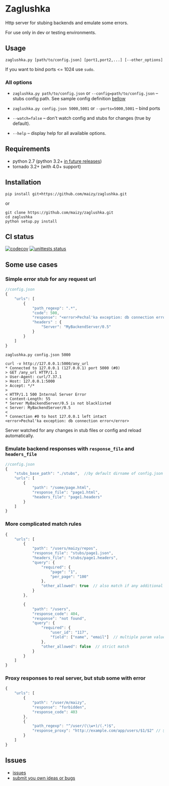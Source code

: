 # Zaglushka

Http server for stubing backends and emulate some errors.

For use only in dev or testing environments.

## Usage

`zaglushka.py [path/to/config.json] [port1,port2,...] [--other_options]`

If you want to bind ports <= 1024 use `sudo`.

### All options

* `zaglushka.py path/to/config.json` or `--config=path/to/config.json` – stubs config path.
  See sample config definition [bellow](#use_cases)

* `zaglushka.py config.json 5000,5001` or `--ports=5000,5001` – bind ports

* `--watch=false` – don't watch config and stubs for changes (true by default).

* `--help` – display help for all available options.

## Requirements

* python 2.7 (python 3.2+ [in future releases](https://github.com/maizy/zaglushka/issues/17))
* tornado 3.2+ (with 4.0+ support)

## Installation

`pip install git+https://github.com/maizy/zaglushka.git`

or

```
git clone https://github.com/maizy/zaglushka.git
cd zaglushka
python setup.py install
```

## CI status

[![codecov](https://codecov.io/gh/maizy/zaglushka/branch/master/graph/badge.svg)](https://codecov.io/gh/maizy/zaglushka)
[![unittests status](https://github.com/maizy/zaglushka/workflows/unit%20tests/badge.svg)](https://github.com/maizy/zaglushka/actions)

<a name="use_cases"></a>

## Some use cases

### Simple error stub for any request url

```js
//config.json
{
    "urls": [
        {
            "path_regexp": ".*",
            "code": 500,
            "response": "<error>Pechal'ka exception: db connection error</error>",
            "headers" : {
                "Server": "MyBackendServer/0.5"
            }
        }
    ]
}
```

```bash
zaglushka.py config.json 5000
```

```
curl -v http://127.0.0.1:5000/any_url
* Connected to 127.0.0.1 (127.0.0.1) port 5000 (#0)
> GET /any_url HTTP/1.1
> User-Agent: curl/7.37.1
> Host: 127.0.0.1:5000
> Accept: */*
>
< HTTP/1.1 500 Internal Server Error
< Content-Length: 55
* Server MyBackendServer/0.5 is not blacklisted
< Server: MyBackendServer/0.5
<
* Connection #0 to host 127.0.0.1 left intact
<error>Pechal'ka exception: db connection error</error>
```

Server watched for any changes in stub files or config and reload automatically.

### Emulate backend responses with `response_file` and `headers_file`

```js
//config.json
{
    "stubs_base_path": "./stubs",  //by default dirname of config.json used
    "urls": [
        {
            "path": "/some/page.html",
            "response_file": "page1.html",
            "headers_file": "page1.headers"
        }
    ]
}
```

### More complicated match rules

```js
{
    "urls": [
        {
            "path": "/users/maizy/repos",
            "response_file": "stubs/page1.json",
            "headers_file": "stubs/page1.headers",
            "query": {
                "required": {
                    "page": "1",
                    "per_page": "100"
                },
                "other_allowed": true  // also match if any additional param exists
            }
        },

        {
            "path": "/users",
            "response_code": 404,
            "response": "not found",
            "query": {
                "required": {
                    "user_id": "117",
                    "field": ["name", "email"]  // multiple param value
                },
                "other_allowed": false  // strict match
            }
        }
    ]
}
```

### Proxy responses to real server, but stub some with error

```js
{
    "urls": [
        {
            "path": "/user/m/maizy",
            "response": "forbidden",
            "response_code": 403
        },
        {
            "path_regexp": "^/user/(\\w+)/(.*)$",
            "response_proxy": "http://example.com/app/users/$1/$2" // $1, $2 ... - reg exp matches
        }
    ]
}
```


## Issues

* [issues](https://github.com/maizy/zaglushka/issues?q=is%3Aopen+is%3Aissue+no%3Amilestone)
* [submit you own ideas or bugs](https://github.com/maizy/zaglushka/issues/new)
